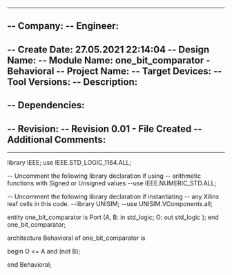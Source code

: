 ----------------------------------------------------------------------------------
-- Company: 
-- Engineer: 
-- 
-- Create Date: 27.05.2021 22:14:04
-- Design Name: 
-- Module Name: one_bit_comparator - Behavioral
-- Project Name: 
-- Target Devices: 
-- Tool Versions: 
-- Description: 
-- 
-- Dependencies: 
-- 
-- Revision:
-- Revision 0.01 - File Created
-- Additional Comments:
-- 
----------------------------------------------------------------------------------


library IEEE;
use IEEE.STD_LOGIC_1164.ALL;

-- Uncomment the following library declaration if using
-- arithmetic functions with Signed or Unsigned values
--use IEEE.NUMERIC_STD.ALL;

-- Uncomment the following library declaration if instantiating
-- any Xilinx leaf cells in this code.
--library UNISIM;
--use UNISIM.VComponents.all;

entity one_bit_comparator is
Port (A, B: in std_logic; O: out std_logic );
end one_bit_comparator;

architecture Behavioral of one_bit_comparator is

begin
O <= A and (not B); 

end Behavioral;
